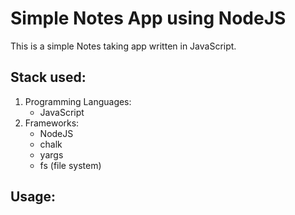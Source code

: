# Simple Notes App using NodeJS

This is a simple Notes taking app written in JavaScript.

## Stack used:

1. Programming Languages:
   - JavaScript
2. Frameworks:
   - NodeJS
   - chalk
   - yargs
   - fs (file system)

## Usage:
